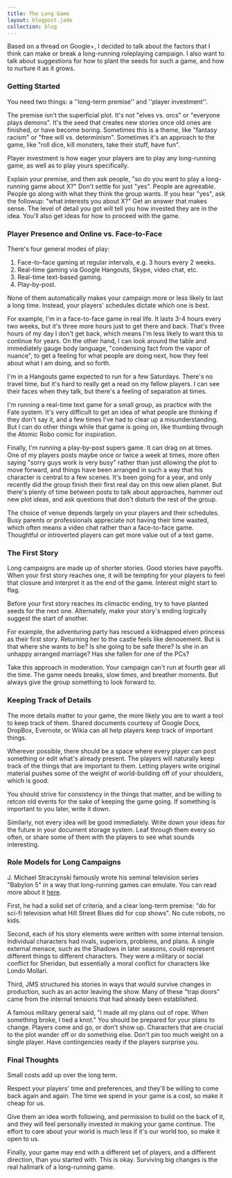 ```yaml
---
title: The Long Game
layout: blogpost.jade
collection: blog
---
```


Based on a thread on Google+,
I decided to talk about the factors that I think can
make or break a long-running roleplaying campaign.
I also want to talk about suggestions for how to plant the seeds
for such a game, and how to nurture it as it grows.

<!-- more -->

### Getting Started

You need two things:
a ''long-term premise'' and ''player investment''.

The premise isn't the superficial plot.
It's not "elves vs. orcs" or "everyone plays demons".
It's the seed that creates new stories
once old ones are finished, or have become boring.
Sometimes this is a theme, like "fantasy racism"
or "free will vs. determinism".
Sometimes it's an approach to the game, like
"roll dice, kill monsters, take their stuff, have fun".

Player investment is how eager your players are to play any long-running game,
as well as to play yours specifically.

Explain your premise, and then ask people,
"so do you want to play a long-running game about X?"
Don't settle for just "yes".
People are agreeable. People go along with what they think the group wants.
If you hear "yes", ask the followup: "what interests you about X?"
Get an answer that makes sense.
The level of detail you got will tell you how invested they are in the idea.
You'll also get ideas for how to proceed with the game.

### Player Presence and Online vs. Face-to-Face

There's four general modes of play:

1. Face-to-face gaming at regular intervals, e.g. 3 hours every 2 weeks.
2. Real-time gaming via Google Hangouts, Skype, video chat, etc.
3. Real-time text-based gaming.
4. Play-by-post.

None of them automatically makes your campaign more or less likely
to last a long time. Instead, your players' schedules dictate which one is best.

For example, I'm in a face-to-face game in real life.
It lasts 3-4 hours every two weeks, but it's three more hours just
to get there and back.
That's three hours of my day I don't get back,
which means I'm less likely to want this to continue for years.
On the other hand, I can look around the table and immediately
gauge body language, "condensing fact from the vapor of nuance",
to get a feeling for what people are doing next, how they feel about
what I am doing, and so forth.

I'm in a Hangouts game expected to run for a few Saturdays.
There's no travel time, but it's hard to really get a read on my
fellow players. I can see their faces when they talk,
but there's a feeling of separation at times.

I'm running a real-time text game for a small group, as practice with
the Fate system.
It's very difficult to get an idea of what people are thinking if they don't say it,
and a few times I've had to clear up a misunderstanding.
But I can do other things while that game is going on,
like thumbing through the Atomic Robo comic for inspiration.

Finally, I'm running a play-by-post supers game.
It can drag on at times.
One of my players posts maybe once or twice a week at times,
more often saying "sorry guys work is very busy"
rather than just allowing the plot to move forward,
and things have been arranged in such a way that his character
is central to a few scenes.
It's been going for a year, and only recently did the group finish
their first real day on this new alien planet.
But there's plenty of time between posts to talk about approaches,
hammer out new plot ideas, and ask questions that don't disturb the rest of the group.

The choice of venue depends largely on your players and their schedules.
Busy parents or professionals appreciate not having their time wasted,
which often means a video chat rather than a face-to-face game.
Thoughtful or introverted players can get more value out of a text game.

### The First Story

Long campaigns are made up of shorter stories.
Good stories have payoffs.
When your first story reaches one, it will be tempting for your players
to feel that closure and interpret it as the end of the game.
Interest might start to flag.

Before your first story reaches its climactic ending,
try to have planted seeds for the next one.
Alternately, make your story's ending logically suggest the start of another.

For example, the adventuring party has rescued a kidnapped elven princess
as their first story. Returning her to the castle feels like denouement.
But is that where she wants to be? Is she going to be safe there?
Is she in an unhappy arranged marriage? Has she fallen for one of the PCs?

Take this approach in moderation.
Your campaign can't run at fourth gear all the time.
The game needs breaks, slow times, and breather moments.
But always give the group something to look forward to.

### Keeping Track of Details

The more details matter to your game, the more likely you are to want a
tool to keep track of them.
Shared documents courtesy of Google Docs, DropBox, Evernote, or Wikia
can all help players keep track of important things.

Wherever possible, there should be a space where every player
can post something or edit what's already present.
The players will naturally keep track of the things that are important to them.
Letting players write original material pushes some of the weight of
world-building off of your shoulders, which is good.

You should strive for consistency in the things that matter,
and be willing to retcon old events for the sake of keeping the game going.
If something is important to you later,
write it down.

Similarly, not every idea will be good immediately.
Write down your ideas for the future in your document storage system.
Leaf through them every so often,
or share some of them with the players to see what sounds interesting.

### Role Models for Long Campaigns

J. Michael Straczynski famously wrote his seminal television series "Babylon 5"
in a way that long-running games can emulate.
You can read more about it [here](http://io9.gizmodo.com/5985727/the-strange-secret-evolution-of-babylon-5).

First, he had a solid set of criteria, and a clear long-term premise:
"do for sci-fi television what Hill Street Blues did for cop shows".
No cute robots, no kids.

Second, each of his story elements were written with some internal tension.
Individual characters had rivals, superiors, problems, and plans.
A single external menace, such as the Shadows in later seasons,
could represent different things to different characters.
They were a military or social conflict for Sheridan,
but essentially a moral conflict for characters like Londo Mollari.

Third, JMS structured his stories in ways
that would survive changes in production,
such as an actor leaving the show.
Many of these "trap doors" came from the internal tensions
that had already been established.

A famous military general said,
"I made all my plans out of rope. When something broke, I tied a knot."
You should be prepared for your plans to change.
Players come and go, or don't show up.
Characters that are crucial to the plot wander off or do something else.
Don't pin too much weight on a single player.
Have contingencies ready if the players surprise you.

### Final Thoughts

Small costs add up over the long term.

Respect your players' time and preferences,
and they'll be willing to come back again and again.
The time we spend in your game is a cost, so make it cheap for us.

Give them an idea worth following,
and permission to build on the back of it,
and they will feel personally invested in making your game continue.
The effort to care about your world is much less
if it's our world too, so make it open to us.

Finally,
your game may end with a different set of players,
and a different direction,
than you started with.
This is okay.
Surviving big changes is the real hallmark of a long-running game.
